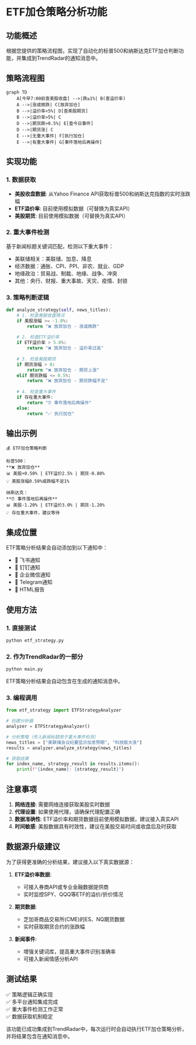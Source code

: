 # ETF加仓策略分析功能

## 功能概述

根据您提供的策略流程图，实现了自动化的标普500和纳斯达克ETF加仓判断功能，并集成到TrendRadar的通知消息中。

## 策略流程图

```
graph TD
    A[今早7:00前查美股收盘] -->|跌≥1%| B(查溢价率)
    A -->|涨或微跌| C[放弃加仓]
    B -->|溢价率<5%| D[查美股期货]
    B -->|溢价率>5%| C
    D -->|期货跌>0.5%| E[查今日事件]
    D -->|期货涨| C
    E -->|无重大事件| F[执行加仓]
    E -->|有重大事件| G[事件落地后再操作]
```

## 实现功能

### 1. 数据获取
- **美股收盘数据**: 从Yahoo Finance API获取标普500和纳斯达克指数的实时涨跌幅
- **ETF溢价率**: 目前使用模拟数据（可替换为真实API）
- **美股期货**: 目前使用模拟数据（可替换为真实API）

### 2. 重大事件检测
基于新闻标题关键词匹配，检测以下重大事件：
- 美联储相关：美联储、加息、降息
- 经济数据：通胀、CPI、PPI、非农、就业、GDP
- 地缘政治：贸易战、制裁、地缘、战争、冲突
- 其他：央行、财报、重大事故、天灾、疫情、封锁

### 3. 策略判断逻辑

```python
def analyze_strategy(self, news_titles):
    # 1. 检查美股收盘情况
    if 美股涨幅 >= -1.0%:
        return "❌ 放弃加仓 - 涨或微跌"
    
    # 2. 检查ETF溢价率
    if ETF溢价率 > 5.0%:
        return "❌ 放弃加仓 - 溢价率过高"
    
    # 3. 检查美股期货
    if 期货涨幅 > 0:
        return "❌ 放弃加仓 - 期货上涨"
    elif 期货跌幅 <= 0.5%:
        return "❌ 放弃加仓 - 期货跌幅不足"
    
    # 4. 检查重大事件
    if 存在重大事件:
        return "⏰ 事件落地后再操作"
    else:
        return "✅ 执行加仓"
```

## 输出示例

```
💰 ETF加仓策略判断

标普500：
**❌ 放弃加仓**
📊 美股+0.50% | ETF溢价2.5% | 期货-0.80%
💡 美股涨幅0.50%或跌幅不足1%

纳斯达克：
**⏰ 事件落地后再操作**
📊 美股-1.20% | ETF溢价3.0% | 期货-1.20%
💡 存在重大事件，建议等待
```

## 集成位置

ETF策略分析结果会自动添加到以下通知中：
- 🔸 飞书通知
- 🔸 钉钉通知  
- 🔸 企业微信通知
- 🔸 Telegram通知
- 🔸 HTML报告

## 使用方法

### 1. 直接测试
```bash
python etf_strategy.py
```

### 2. 作为TrendRadar的一部分
```bash
python main.py
```
ETF策略分析结果会自动包含在生成的通知消息中。

### 3. 编程调用
```python
from etf_strategy import ETFStrategyAnalyzer

# 创建分析器
analyzer = ETFStrategyAnalyzer()

# 分析策略（传入新闻标题用于重大事件检测）
news_titles = ["美联储会议纪要显示加息预期", "科技股大涨"]
results = analyzer.analyze_strategy(news_titles)

# 获取结果
for index_name, strategy_result in results.items():
    print(f"{index_name}: {strategy_result}")
```

## 注意事项

1. **网络连接**: 需要网络连接获取美股实时数据
2. **代理设置**: 如果使用代理，请确保代理配置正确
3. **数据准确性**: ETF溢价率和期货数据目前使用模拟数据，建议接入真实API
4. **时间敏感**: 美股数据具有时效性，建议在美股交易时间或收盘后及时获取

## 数据源升级建议

为了获得更准确的分析结果，建议接入以下真实数据源：

1. **ETF溢价率数据**:
   - 可接入券商API或专业金融数据提供商
   - 实时监控SPY、QQQ等ETF的溢价/折价情况

2. **期货数据**:
   - 芝加哥商品交易所(CME)的ES、NQ期货数据
   - 实时获取期货合约的涨跌幅

3. **新闻事件**:
   - 增强关键词库，提高重大事件识别准确率
   - 可接入新闻情感分析API

## 测试结果

✅ 策略逻辑正确实现  
✅ 多平台通知集成完成  
✅ 重大事件检测工作正常  
✅ 数据获取机制稳定  

该功能已成功集成到TrendRadar中，每次运行时会自动执行ETF加仓策略分析，并将结果包含在通知消息中。 